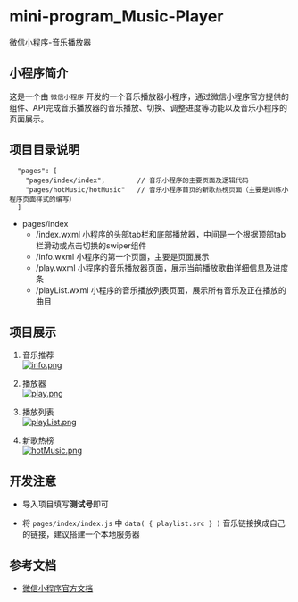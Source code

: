 # mini-program_Music-Player
微信小程序-音乐播放器

## 小程序简介
这是一个由 `微信小程序` 开发的一个音乐播放器小程序，通过微信小程序官方提供的组件、API完成音乐播放器的音乐播放、切换、调整进度等功能以及音乐小程序的页面展示。

## 项目目录说明
```
  "pages": [
    "pages/index/index",        // 音乐小程序的主要页面及逻辑代码
    "pages/hotMusic/hotMusic"   // 音乐小程序首页的新歌热榜页面（主要是训练小程序页面样式的编写）
  ]
```  

- pages/index  
    - /index.wxml  小程序的头部tab栏和底部播放器，中间是一个根据顶部tab栏滑动或点击切换的swiper组件
    - /info.wxml  小程序的第一个页面，主要是页面展示
    - /play.wxml  小程序的音乐播放器页面，展示当前播放歌曲详细信息及进度条
    - /playList.wxml  小程序的音乐播放列表页面，展示所有音乐及正在播放的曲目  


##  项目展示
1. 音乐推荐  
    [![info.png](https://z4a.net/images/2020/06/12/info.png)](https://z4a.net/image/TwXlb6)  
        
2. 播放器  
    [![play.png](https://z4a.net/images/2020/06/12/play.png)](https://z4a.net/image/TwXRAv)  

3. 播放列表  
    [![playList.png](https://z4a.net/images/2020/06/12/playList.png)](https://z4a.net/image/TwXb1n)  

4. 新歌热榜  
    [![hotMusic.png](https://z4a.net/images/2020/06/12/hotMusic.png)](https://z4a.net/image/TwXzHC)

## 开发注意 

- 导入项目填写**测试号**即可

- 将 `pages/index/index.js` 中 `data( { playlist.src } )` 音乐链接换成自己的链接，建议搭建一个本地服务器


## 参考文档  

- [微信小程序官方文档](https://developers.weixin.qq.com/miniprogram/dev/framework/)  
